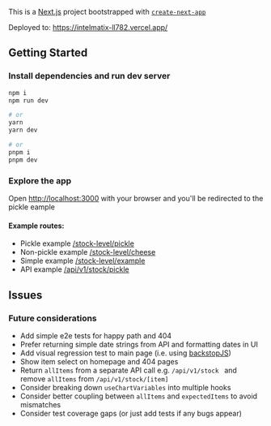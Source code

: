 This is a [Next.js](https://nextjs.org/) project bootstrapped with [`create-next-app`](https://github.com/vercel/next.js/tree/canary/packages/create-next-app)

Deployed to: https://intelmatix-ll782.vercel.app/

## Getting Started

### Install dependencies and run dev server

```bash
npm i
npm run dev

# or
yarn
yarn dev

# or
pnpm i
pnpm dev
```

### Explore the app

Open [http://localhost:3000](http://localhost:3000) with your browser and you'll be redirected to the pickle eample

#### Example routes:

- Pickle example [/stock-level/pickle](http://localhost:3000/stock-level/pickle)
- Non-pickle example [/stock-level/cheese](http://localhost:3000/stock-level/cheese)
- Simple example [/stock-level/example](http://localhost:3000/stock-level/example)
- API example [/api/v1/stock/pickle](http://localhost:3000/api/v1/stock/pickle)

## Issues

### Future considerations

- Add simple e2e tests for happy path and 404
- Prefer returning simple date strings from API and formatting dates in UI
- Add visual regression test to main page (i.e. using [backstopJS](https://github.com/garris/BackstopJS))
- Show item select on homepage and 404 pages
- Return `allItems` from a separate API call e.g. `/api/v1/stock `
  and remove `allItems` from `/api/v1/stock/[item]`
- Consider breaking down `useChartVariables` into multiple hooks
- Consider better coupling between `allItems` and `expectedItems` to avoid mismatches
- Consider test coverage gaps (or just add tests if any bugs appear)
